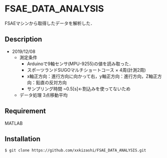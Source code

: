 # FSAE_DATA_ANALYSIS
FSAEマシンから取得したデータを解析した．

## Description
- 2019/12/08
    - 測定条件
        - Arduinoで9軸センサ(MPU-9255)の値を読み取った．
        - スポーツランドSUGOマルチショートコース × 4周(計測2周)
        - x軸正方向：進行方向に向かって右，y軸正方向：進行方向，Z軸正方向：鉛直の反対方向
        - サンプリング時間
        ~0.5[s]←割込みを使ってないため
    - データ処理
    3点移動平均

## Requirement
MATLAB

## Installation
    $ git clone https://github.com/xxkizashi/FSAE_DATA_ANALYSIS.git